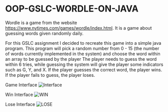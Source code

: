 # OOP-GSLC-WORDLE-ON-JAVA
Wordle is a game from the website https://www.nytimes.com/games/wordle/index.html. It is a game about guessing words given randomly daily.

For this GSLC assignment I decided to recreate this game into a simple java program.
This program will pick a random number from 0 - 15 (the number of words currently implemented in the system) and choose the word within an array to be guessed by the player
The player needs to guess the word within 6 tries, while guessing the system will give the player some indicators such as G, Y, and X.
If the player guesses the correct word, the player wins. If the player fails to guess, the player loses.

Game Interface
![Interface](https://user-images.githubusercontent.com/127413800/224049424-d46bac00-f359-4c9e-9021-1c745e66401b.png)

Win Interface
![WIN](https://user-images.githubusercontent.com/127413800/224049748-50727177-4221-4ca5-a0f0-0bbc9c56c258.png)

Lose Interface
![LOSE](https://user-images.githubusercontent.com/127413800/224049745-185ff38b-98a1-4ea4-a1f6-de9a48991f64.png)
